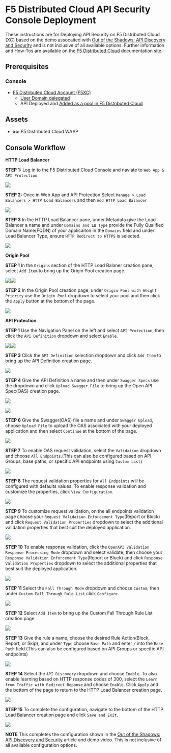 # F5 Distributed Cloud API Security Console Deployment

These instructions are for Deploying API Security on F5 Distributed Cloud (XC) based on the demo assocaited with [Out of the Shadows: API Discovery and Security](https://community.f5.com/t5/technical-articles/out-of-the-shadows-api-discovery-and-security/ta-p/303789) and is not inclusive of all available options. Further information and How-Tos are available on the [F5 Distributed Cloud](https://docs.cloud.f5.com/docs/how-to/app-security) documentation site.

## Prerequisites

### Console

* [F5 Distributed Cloud Account (F5XC)](https://console.ves.volterra.io/signup/usage_plan)
  * [User Domain delegated](https://docs.cloud.f5.com/docs/how-to/app-networking/domain-delegation)
  * API Deployed and [Added as a pool in F5 Distributed Cloud](https://docs.cloud.f5.com/docs/how-to/app-networking/origin-pools)

## Assets

* **xc:**        F5 Distributed Cloud WAAP

## Console Workflow

**HTTP Load Balancer**

**STEP 1:** Log in to the F5 Distributed Cloud Console and naviate to `Web App & API Protection`.

![](assets/00-console.png)

**STEP 2:** Once in Web App and API Protection Select `Manage > Load Balancers > HTTP Load Balancers` and then `Add HTTP Load Balancer`

![](assets/01-add-lb1.png)

**STEP 3** In the HTTP Load Balancer pane, under Metadata give the Load Balancer a name and under `Domains and LB Type` provide the Fully Qualified Domain Name(FQDN) of your applicaiton in the `Domains` field and under Load Balancer Type, ensure `HTTP Redirect to HTTPS` is selected.

![](assets/02-add-lb2.png)

**Origin Pool**

**STEP 1** In the `Origins` section of the HTTP Load Balaner creation pane, select `Add Item` to bring up the Origin Pool creation page.

![](assests/../assets/origins-nav.png)![](assets/03-add-origin1.png)

**STEP 2** In the Origin Pool creation page, under `Origin Pool with Weight Priority` use the `Origin Pool` dropdown to select your pool and then click the `Apply` button at the bottom of the page.

![](assets/04-add-origin2.png)

**API Protection**

**STEP 1** Use the Navigation Panel on the left and select `API Protection`, then click the `API Definition` dropdown and select `Enable`.

![](assests/../assets/apipro-nav.png)![](assets/06-api-pro-def3.png)

**STEP 3** Click the `API Definition` selection dropdown and click `Add Item` to bring up the API Definition creation page.

![](assets/07-api-pro-def4.png)

**STEP 4** Give the API Definition a name and then under `Swagger Specs` use the dropdown and click `Upload Swagger File` to bring up the Open API Spec(OAS) creation page.

![](assets/08-api-pro-def5.png)

![](assets/09-api-pro-oas1.png)

**STEP 6** Give the Swagger(OAS) file a name and under `Swagger Upload`, choose `Upload File` to upload the OAS associated with your deployed application and then select `Continue` at the bottom of the page.

![](assets/10-api-pro-oas2.png)

**STEP 7** To enable OAS request validation, select the `Validation` dropdown and choose `All Endpoints`.(This can also be configured based on API Groups, base paths, or specific API endpoints using `Custom List`)

![](assets/11-api-pro-val1.png)

**STEP 8** The request validation properties for `All Endpoints` will be configured with defaults values.  To enable response validation and customize the properties, click `View Configuration`.

![](assets/12-api-pro-val2.png)

**STEP 9** To customize request validation, on the all endpoints validation page choose your `Request Validation Enforcement Type`(Report or Block) and click `Request Validation Properties` dropdown to select the additional validation properties that best suit the deployed application.

![](assets/13-api-pro-val3.png)

**STEP 10** To enable response validation, click the `OpenAPI Validation Response Processing Mode` dropdown and select validate, then choose your `Response Validation Enforcement Type`(Report or Block) and click `Response Validation Properties` dropdown to select the additional properties that best suit the deployed application.

![](assets/14-api-pro-val4.png)

**STEP 11** Select the `Fall Through Mode` dropdown and choose `Custom`, then under `Custom Fall Through Rule List` click `Configure`.

![](assets/15-api-pro-val5.png)

**STEP 12** Select `Add Item` to bring up the Custom Fall Through Rule List creation page.

![](assets/16-api-pro-val6.png)

**STEP 13** Give the rule a name, choose the desired Rule Action(Block, Report, or Skip), and under `Type` choose `Base Path` and enter `/` into the `Base Path` field.(This can also be configured based on API Groups or specific API endpoints)  

![](assets/17-api-pro-val7.png)

**STEP 14** Select the `API Discovery` dropdown and choose `Enable`.  To also enable learning based on HTTP response codes of 300, select the `Learn from Traffic with Redirect Reponse` and choose `Enable`.  Click `Apply` and the bottom of the page to return to the HTTP Load Balancer creation page.

![](assets/18-api-discovery.png)

**STEP 15** To complete the configuration, navigate to the bottom of the HTTP Load Balancer creation page and click `Save and Exit`.

![](assets/19-save-exit.png)

**NOTE** This completes the configuration shown in the [Out of the Shadows: API Discovery and Security](https://community.f5.com/t5/technical-articles/out-of-the-shadows-api-discovery-and-security/ta-p/303789) article and demo video.  This is not inclusive of all available configuration options.
